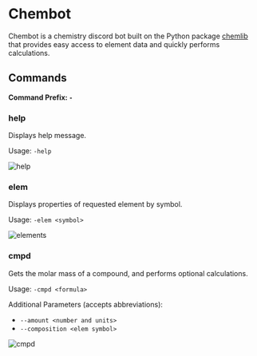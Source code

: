 # Chembot

Chembot is a chemistry discord bot built on the Python package [chemlib](https://github.com/chemlib/chemlib) that provides easy access to element data and quickly performs calculations.

## Commands

**Command Prefix: ``-``**

### help

Displays help message.

Usage: ``-help``

![help](https://user-images.githubusercontent.com/58019082/104853716-7f201300-58b7-11eb-9e6e-c697b32e18e0.jpg)

### elem 

Displays properties of requested element by symbol.

Usage: ``-elem <symbol>``

![elements](https://user-images.githubusercontent.com/58019082/104853737-ad9dee00-58b7-11eb-86a0-b734113fcf2f.jpg)

### cmpd

Gets the molar mass of a compound, and performs optional calculations.

Usage: ``-cmpd <formula>``

Additional Parameters (accepts abbreviations): 
- ``--amount <number and units>``
- ``--composition <elem symbol>``

![cmpd](https://user-images.githubusercontent.com/58019082/104853774-e5a53100-58b7-11eb-881a-bd04ad914020.jpg)